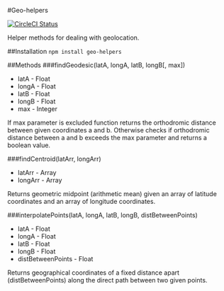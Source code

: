#Geo-helpers

[![CircleCI Status](https://circleci.com/gh/mdwyer6/geo-helpers/tree/master.svg?style=shield&circle-token=0444f057fadb28aacd3cb6b5809dc831f439dd0b)](https://circleci.com/gh/mdwyer6/geo-helpers)

Helper methods for dealing with geolocation.

##Installation
```npm install geo-helpers```

##Methods
###findGeodesic(latA, longA, latB, longB[, max])
* latA - Float
* longA - Float
* latB - Float
* longB - Float
* max - Integer

If max parameter is excluded function returns the orthodromic distance between given coordinates a and b. Otherwise checks if orthodromic distance between a and b exceeds the max parameter and returns a boolean value.

###findCentroid(latArr, longArr)
* latArr - Array
* longArr - Array

Returns geometric midpoint (arithmetic mean) given an array of latitude coordinates and an array of longitude coordinates.

###interpolatePoints(latA, longA, latB, longB, distBetweenPoints)
* latA - Float
* longA - Float
* latB - Float
* longB - Float
* distBetweenPoints - Float

Returns geographical coordinates of a fixed distance apart (distBetweenPoints) along the direct path between two given points.